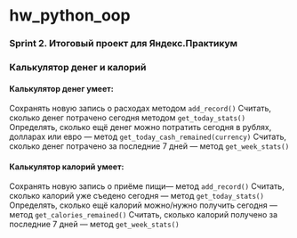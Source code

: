 # hw_python_oop
### Sprint 2. Итоговый проект для Яндекс.Практикум
### Калькулятор денег и калорий
#### Калькулятор денег умеет:
  Сохранять новую запись о расходах методом ``` add_record() ```
  Считать, сколько денег потрачено сегодня методом ``` get_today_stats() ```
  Определять, сколько ещё денег можно потратить сегодня в рублях, долларах или евро — метод ``` get_today_cash_remained(currency) ```
  Считать, сколько денег потрачено за последние 7 дней — метод ``` get_week_stats() ```
#### Калькулятор калорий умеет:
  Сохранять новую запись о приёме пищи— метод ``` add_record() ```
  Считать, сколько калорий уже съедено сегодня — метод ``` get_today_stats() ```
  Определять, сколько ещё калорий можно/нужно получить сегодня — метод ``` get_calories_remained() ```
  Считать, сколько калорий получено за последние 7 дней — метод ``` get_week_stats() ```
